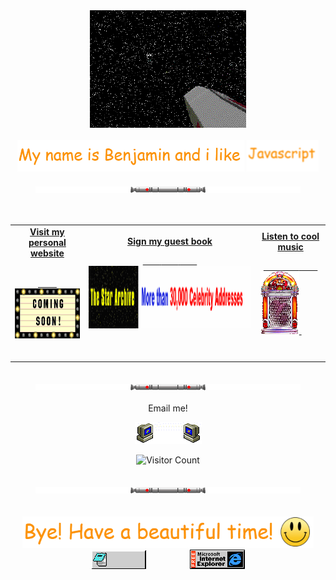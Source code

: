 
<div align="center">
  <img src="https://github.com/BenjaMendezc/BenjaMendezc/blob/main/Imgs/welcome.gif" style="max-width: 100%;" alt="Welcome to my Github Profile" />
  <br />
  <br />
  <img height="50" alt="My Name is Benja and I like Node.js" src="https://github.com/BenjaMendezc/BenjaMendezc/blob/main/Imgs/my%20name%20is....PNG" />
  <img height="50" alt="My Name is Benja and I like Node.js" src="https://github.com/BenjaMendezc/BenjaMendezc/blob/main/Imgs/gif.gif" />
  <br />
  <br />


<div align="center">
<img alt="Separator" height="10" src="https://github.com/BenjaMendezc/BenjaMendezc/blob/main/Imgs/separator.gif">
</div >


<br/>
<br/>

<div align="center">
<table width="100%">
<tr>
<td align="center">
<a href="https://www.linkedin.com/in/benja-mendez-casariego/">
<strong>Visit my personal website </strong>
<br />
<br />
  
<span>&nbsp;&nbsp;&nbsp;&nbsp;&nbsp;&nbsp;&nbsp;&nbsp;</span>
<img alt="Globe" height="80" src="https://github.com/BenjaMendezc/BenjaMendezc/blob/main/Imgs/Coming_Soon_ani.gif">
</a>
<span>&nbsp;&nbsp;&nbsp;&nbsp;&nbsp;&nbsp;&nbsp;&nbsp;</span>
<span>&nbsp;&nbsp;&nbsp;&nbsp;&nbsp;&nbsp;&nbsp;&nbsp;</span>
</td>
  
<td align="center">
<a href="https://github.com/BrunnerLivio/brunnerlivio/issues/new?template=Guestbook_entry.md">
<strong>Sign my guest book</strong>
<br />

<span>&nbsp;&nbsp;&nbsp;&nbsp;&nbsp;&nbsp;&nbsp;</span> 
<span>&nbsp;&nbsp;&nbsp;&nbsp;&nbsp;&nbsp;&nbsp;</span> 
<span>&nbsp;&nbsp;&nbsp;&nbsp;&nbsp;&nbsp;&nbsp;</span> 
<img height="100" alt="Book" src="https://github.com/BenjaMendezc/BenjaMendezc/blob/main/Imgs/autograph.gif"> 
</a>
<span>&nbsp;&nbsp;&nbsp;&nbsp;&nbsp;&nbsp;&nbsp;&nbsp;</span>
<span>&nbsp;&nbsp;&nbsp;&nbsp;&nbsp;&nbsp;&nbsp;&nbsp;</span>
<span>&nbsp;&nbsp;&nbsp;&nbsp;&nbsp;&nbsp;&nbsp;&nbsp;</span>
<span>&nbsp;&nbsp;&nbsp;&nbsp;&nbsp;&nbsp;&nbsp;&nbsp;</span>    
</td>

<td align="center">
<a href="https://www.youtube.com/watch?v=eYDI8b5Nn5s&ab_channel=lisuga">
<strong>Listen to cool music</strong>
<br />

<span>&nbsp;&nbsp;&nbsp;&nbsp;&nbsp;&nbsp;&nbsp;</span> 
<span>&nbsp;&nbsp;&nbsp;&nbsp;&nbsp;&nbsp;&nbsp;</span> 
<span>&nbsp;&nbsp;&nbsp;&nbsp;&nbsp;&nbsp;&nbsp;</span> 
<img height="100" alt="Music" src="https://github.com/BenjaMendezc/BenjaMendezc/blob/main/Imgs/jukeboxani.gif"> 
</a>
<span>&nbsp;&nbsp;&nbsp;&nbsp;&nbsp;&nbsp;&nbsp;&nbsp;</span>
<span>&nbsp;&nbsp;&nbsp;&nbsp;&nbsp;&nbsp;&nbsp;&nbsp;</span>
<span>&nbsp;&nbsp;&nbsp;&nbsp;&nbsp;&nbsp;&nbsp;&nbsp;</span>
<span>&nbsp;&nbsp;&nbsp;&nbsp;&nbsp;&nbsp;&nbsp;&nbsp;</span>    
</td>
</tr>
</table>
 </div >

<br/>

<div align="center">
<img alt="Separator" height="10" src="https://github.com/BenjaMendezc/BenjaMendezc/blob/main/Imgs/separator.gif">
</div >

<br/>

<div align="center"> Email me! </div>
<div align="center">

<img src="https://github.com/BenjaMendezc/BenjaMendezc/blob/main/Imgs/email.gif" alt="Email" /> <br />
 
![Visitor Count](https://profile-counter.glitch.me/brunnerlivio/count.svg)

</div>
  

<br/>

<div align="center">
<img alt="Separator" height="10" src="https://github.com/BenjaMendezc/BenjaMendezc/blob/main/Imgs/separator.gif">
</div >
  
  
<br/>
<br/>

<div align="center">

<img height="50" alt="Thanks for visiting me" src="https://github.com/BenjaMendezc/BenjaMendezc/blob/main/Imgs/bye!.PNG" />
<br />
 
<img src="https://github.com/BenjaMendezc/BenjaMendezc/blob/main/Imgs/notepad.gif" alt="Site created with Notepad" height="30" />
<span>&nbsp;&nbsp;&nbsp;&nbsp;&nbsp;&nbsp;&nbsp;&nbsp;&nbsp;&nbsp;&nbsp;&nbsp;&nbsp;&nbsp;&nbsp;&nbsp;</span>   
<img src="https://github.com/BenjaMendezc/BenjaMendezc/blob/main/Imgs/ie.gif" alt="Microsoft Internet Explorer" />




</div>

